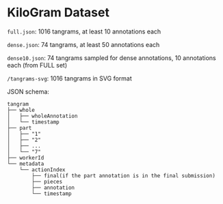 # KiloGram Dataset
`full.json`: 1016 tangrams, at least 10 annotations each

`dense.json`: 74 tangrams, at least 50 annotations each

`dense10.json`: 74 tangrams sampled for dense annotations, 10 annotations each (from FULL set)

`/tangrams-svg`: 1016 tangrams in SVG format

JSON schema:
```
tangram
├── whole
│   ├── wholeAnnotation
│   └── timestamp
├── part
│   ├── "1"
│   ├── "2"
│   ├── ...
│   └── "7"
├── workerId
└── metadata
    └── actionIndex
        ├── final(if the part annotation is in the final submission)
        ├── pieces
        ├── annotation
        └── timestamp
```
